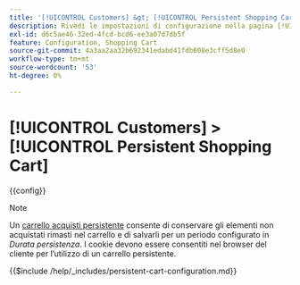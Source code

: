 ```yaml
---
title: '[!UICONTROL Customers] &gt; [!UICONTROL Persistent Shopping Cart]'
description: Rivedi le impostazioni di configurazione nella pagina [!UICONTROL Customers] &gt; [!UICONTROL Persistent Shopping Cart] dell'amministratore di Commerce.
exl-id: d6c5ae46-32ed-4fcd-bcd6-ee3a07d7db5f
feature: Configuration, Shopping Cart
source-git-commit: 4a3aa2aa32b692341edabd41fdb608e3cff5d8e0
workflow-type: tm+mt
source-wordcount: '53'
ht-degree: 0%

---
```


# [!UICONTROL Customers] > [!UICONTROL Persistent Shopping Cart]

{{config}}

>[!NOTE]
>
>Un [carrello acquisti persistente](../../stores-purchase/cart-persistent.md) consente di conservare gli elementi non acquistati rimasti nel carrello e di salvarli per un periodo configurato in _Durata persistenza_. I cookie devono essere consentiti nel browser del cliente per l’utilizzo di un carrello persistente.


{{$include /help/_includes/persistent-cart-configuration.md}}

<!-- Last updated from includes: 2024-10-31 10:02:14 -->
